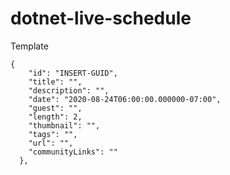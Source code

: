 # dotnet-live-schedule

Template

```
{
    "id": "INSERT-GUID",
    "title": "",
    "description": "",
    "date": "2020-08-24T06:00:00.000000-07:00",
    "guest": "",
    "length": 2,
    "thumbnail": "",
    "tags": "",
    "url": "",
    "communityLinks": ""
  },
```
